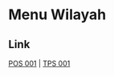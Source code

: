 # Menu Wilayah

## Link

[POS 001](https://github.com/gigit-pemilu/pemilu-2024-99-luar-negeri/tree/main/pilpres/hitung-suara/sub/99-luar-negeri/sub/73-marseille-perancis/sub/01-marseille-perancis/sub/0001-marseille-perancis/sub/001-pos-001)
 | 
[TPS 001](https://github.com/gigit-pemilu/pemilu-2024-99-luar-negeri/tree/main/pilpres/hitung-suara/sub/99-luar-negeri/sub/73-marseille-perancis/sub/01-marseille-perancis/sub/0001-marseille-perancis/sub/002-tps-001)

